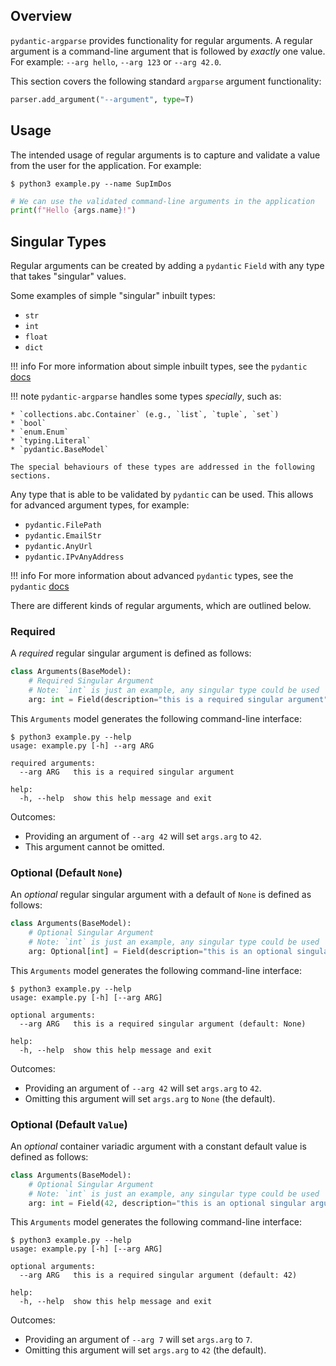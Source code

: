 <!--
SPDX-FileCopyrightText: Hayden Richards

SPDX-License-Identifier: MIT
-->

## Overview
`pydantic-argparse` provides functionality for regular arguments. A regular
argument is a command-line argument that is followed by *exactly* one value.
For example: `--arg hello`, `--arg 123` or `--arg 42.0`.

This section covers the following standard `argparse` argument functionality:

```python
parser.add_argument("--argument", type=T)
```

## Usage
The intended usage of regular arguments is to capture and validate a value from
the user for the application. For example:

```console
$ python3 example.py --name SupImDos
```

```python
# We can use the validated command-line arguments in the application
print(f"Hello {args.name}!")
```

## Singular Types
Regular arguments can be created by adding a `pydantic` `Field` with any
type that takes "singular" values.

Some examples of simple "singular" inbuilt types:

* `str`
* `int`
* `float`
* `dict`

!!! info
    For more information about simple inbuilt types, see the `pydantic`
    [docs][1]

!!! note
    `pydantic-argparse` handles some types *specially*, such as:

    * `collections.abc.Container` (e.g., `list`, `tuple`, `set`)
    * `bool`
    * `enum.Enum`
    * `typing.Literal`
    * `pydantic.BaseModel`

    The special behaviours of these types are addressed in the following
    sections.

Any type that is able to be validated by `pydantic` can be used. This allows
for advanced argument types, for example:

* `pydantic.FilePath`
* `pydantic.EmailStr`
* `pydantic.AnyUrl`
* `pydantic.IPvAnyAddress`

!!! info
    For more information about advanced `pydantic` types, see the `pydantic`
    [docs][2]

There are different kinds of regular arguments, which are outlined below.

### Required
A *required* regular singular argument is defined as follows:

```python
class Arguments(BaseModel):
    # Required Singular Argument
    # Note: `int` is just an example, any singular type could be used
    arg: int = Field(description="this is a required singular argument")
```

This `Arguments` model generates the following command-line interface:

```console
$ python3 example.py --help
usage: example.py [-h] --arg ARG

required arguments:
  --arg ARG   this is a required singular argument

help:
  -h, --help  show this help message and exit
```

Outcomes:

* Providing an argument of `--arg 42` will set `args.arg` to `42`.
* This argument cannot be omitted.

### Optional (Default `None`)
An *optional* regular singular argument with a default of `None` is defined as
follows:

```python
class Arguments(BaseModel):
    # Optional Singular Argument
    # Note: `int` is just an example, any singular type could be used
    arg: Optional[int] = Field(description="this is an optional singular argument")
```

This `Arguments` model generates the following command-line interface:

```console
$ python3 example.py --help
usage: example.py [-h] [--arg ARG]

optional arguments:
  --arg ARG   this is a required singular argument (default: None)

help:
  -h, --help  show this help message and exit
```

Outcomes:

* Providing an argument of `--arg 42` will set `args.arg` to `42`.
* Omitting this argument will set `args.arg` to `None` (the default).

### Optional (Default `Value`)
An *optional* container variadic argument with a constant default value is
defined as follows:

```python
class Arguments(BaseModel):
    # Optional Singular Argument
    # Note: `int` is just an example, any singular type could be used
    arg: int = Field(42, description="this is an optional singular argument")
```

This `Arguments` model generates the following command-line interface:

```console
$ python3 example.py --help
usage: example.py [-h] [--arg ARG]

optional arguments:
  --arg ARG   this is a required singular argument (default: 42)

help:
  -h, --help  show this help message and exit
```

Outcomes:

* Providing an argument of `--arg 7` will set `args.arg` to `7`.
* Omitting this argument will set `args.arg` to `42` (the default).

<!--- Reference -->
[1]: https://docs.pydantic.dev/usage/types/#standard-library-types
[2]: https://docs.pydantic.dev/usage/types/#pydantic-types
